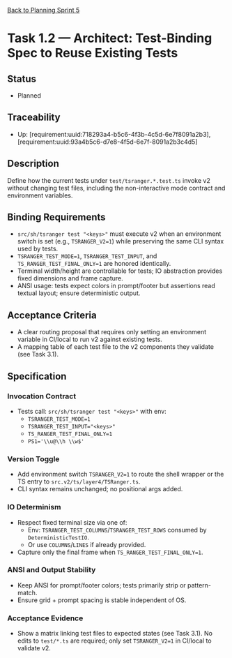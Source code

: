 [Back to Planning Sprint 5](./planning.md)

# Task 1.2 — Architect: Test-Binding Spec to Reuse Existing Tests

## Status
- Planned

## Traceability
- Up: [requirement:uuid:718293a4-b5c6-4f3b-4c5d-6e7f8091a2b3], [requirement:uuid:93a4b5c6-d7e8-4f5d-6e7f-8091a2b3c4d5]

## Description
Define how the current tests under `test/tsranger.*.test.ts` invoke v2 without changing test files, including the non-interactive mode contract and environment variables.

## Binding Requirements
- `src/sh/tsranger test "<keys>"` must execute v2 when an environment switch is set (e.g., `TSRANGER_V2=1`) while preserving the same CLI syntax used by tests.
- `TSRANGER_TEST_MODE=1`, `TSRANGER_TEST_INPUT`, and `TS_RANGER_TEST_FINAL_ONLY=1` are honored identically.
- Terminal width/height are controllable for tests; IO abstraction provides fixed dimensions and frame capture.
- ANSI usage: tests expect colors in prompt/footer but assertions read textual layout; ensure deterministic output.

## Acceptance Criteria
- A clear routing proposal that requires only setting an environment variable in CI/local to run v2 against existing tests.
- A mapping table of each test file to the v2 components they validate (see Task 3.1).

## Specification

### Invocation Contract
- Tests call: `src/sh/tsranger test "<keys>"` with env:
  - `TSRANGER_TEST_MODE=1`
  - `TSRANGER_TEST_INPUT="<keys>"`
  - `TS_RANGER_TEST_FINAL_ONLY=1`
  - `PS1='\\u@\\h \\w$'`

### Version Toggle
- Add environment switch `TSRANGER_V2=1` to route the shell wrapper or the TS entry to `src.v2/ts/layer4/TSRanger.ts`.
- CLI syntax remains unchanged; no positional args added.

### IO Determinism
- Respect fixed terminal size via one of:
  - Env: `TSRANGER_TEST_COLUMNS`/`TSRANGER_TEST_ROWS` consumed by `DeterministicTestIO`.
  - Or use `COLUMNS`/`LINES` if already provided.
- Capture only the final frame when `TS_RANGER_TEST_FINAL_ONLY=1`.

### ANSI and Output Stability
- Keep ANSI for prompt/footer colors; tests primarily strip or pattern-match.
- Ensure grid + prompt spacing is stable independent of OS.

### Acceptance Evidence
- Show a matrix linking test files to expected states (see Task 3.1). No edits to `test/*.ts` are required; only set `TSRANGER_V2=1` in CI/local to validate v2.